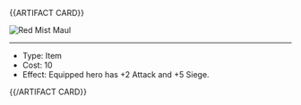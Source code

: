 <!-- ======================================

How to Contribute: https://ggs.wiki/r/howto

Artifact-specific info: https://github.com/GGS-ORG/artifact/blob/master/README.md

====================================== -->


{{ARTIFACT CARD}}

<!-- Card image goes here. -->

![Red Mist Maul](https://i.imgur.com/eYOsb6G.jpg)

---

<!-- Card description goes here. -->

* Type: Item
* Cost: 10
* Effect: Equipped hero has +2 Attack and +5 Siege.

{{/ARTIFACT CARD}}
